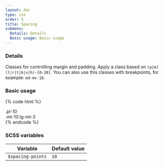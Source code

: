 ```yaml
---
layout: doc
type: css
order: 5
title: Spacing
submenu:
  Details: Details
  Basic usage: Basic usage
---
```


### Details
Classes for controlling margin and padding. Apply a class based on `(p|m)(l|r|t|b|v|h)-[0-20]`. You can also use this classes with breakpoints, for example: `md-mv-10`.

### Basic usage
{% code html %}
  <div class="row row-margin">
    <div class="sm-12 lg-6 cell"><div class="pl-10 pv-4">.pl-10</div></div>
    <div class="sm-12 lg-6 cell"><div class="mt-10 lg-mt-0 lg-pv-4">.mt-10.lg-mt-3</div></div>
  </div>
{% endcode %}

### SCSS variables
| Variable                    | Default value                                                                  |
| --------------------------- |--------------------------------------------------------------------------------|
| `$spacing-points`             | `10`                                                                       |